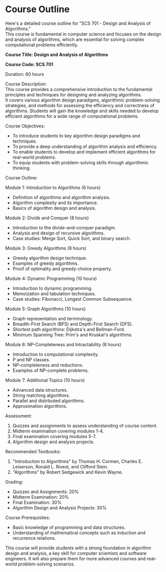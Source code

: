 # Course Outline
Here's a detailed course outline for "SCS 701 - Design and Analysis of Algorithms." <br>
This course is fundamental in computer science and focuses on the design and analysis of algorithms, 
which are essential for solving complex computational problems efficiently.

<p><b> Course Title: Design and Analysis of Algorithms</b></p>

<b> Course Code: SCS 701</b><br>

<p> Duration: 60 hours<br>

Course Description:<br>
This course provides a comprehensive introduction to the fundamental principles and techniques for designing and analyzing algorithms. <br>
It covers various algorithm design paradigms, algorithmic problem-solving strategies, and methods for assessing the efficiency and correctness of algorithms. Students will gain the knowledge and skills needed to develop efficient algorithms for a wide range of computational problems.<br>

Course Objectives:

* To introduce students to key algorithm design paradigms and techniques.
* To provide a deep understanding of algorithm analysis and efficiency.
* To enable students to develop and implement efficient algorithms for real-world problems.
* To equip students with problem-solving skills through algorithmic thinking.
  
Course Outline:

Module 1: Introduction to Algorithms (6 hours)

* Definition of algorithms and algorithm analysis.
* Algorithm complexity and its importance.
* Basics of algorithm design and analysis.

Module 2: Divide and Conquer (8 hours)

* Introduction to the divide-and-conquer paradigm.
* Analysis and design of recursive algorithms.
* Case studies: Merge Sort, Quick Sort, and binary search.
  
Module 3: Greedy Algorithms (8 hours)

* Greedy algorithm design technique.
* Examples of greedy algorithms.
* Proof of optimality and greedy-choice property.
  
Module 4: Dynamic Programming (10 hours)

* Introduction to dynamic programming.
* Memoization and tabulation techniques.
* Case studies: Fibonacci, Longest Common Subsequence.
  
Module 5: Graph Algorithms (10 hours)

* Graph representation and terminology.
* Breadth-First Search (BFS) and Depth-First Search (DFS).
* Shortest path algorithms: Dijkstra's and Bellman-Ford.
* Minimum Spanning Tree: Prim's and Kruskal's algorithms.
  
Module 6: NP-Completeness and Intractability (8 hours)

* Introduction to computational complexity.
* P and NP classes.
* NP-completeness and reductions.
* Examples of NP-complete problems.
  
Module 7: Additional Topics (10 hours)

* Advanced data structures.
* String matching algorithms.
* Parallel and distributed algorithms.
* Approximation algorithms.
  
Assessment:

1. Quizzes and assignments to assess understanding of course content.
2. Midterm examination covering modules 1-4.
3. Final examination covering modules 5-7.
4. Algorithm design and analysis projects.
   
Recommended Textbooks:

1. "Introduction to Algorithms" by Thomas H. Cormen, Charles E. Leiserson, Ronald L. Rivest, and Clifford Stein.
2. "Algorithms" by Robert Sedgewick and Kevin Wayne.
   
Grading:

* Quizzes and Assignments: 20%
* Midterm Examination: 20%
* Final Examination: 30%
* Algorithm Design and Analysis Projects: 30%
  
Course Prerequisites:

* Basic knowledge of programming and data structures.<br>
* Understanding of mathematical concepts such as induction and recurrence relations.<br>

This course will provide students with a strong foundation in algorithm design and analysis, a key skill for computer scientists and software engineers. It will also prepare them for more advanced courses and real-world problem-solving scenarios.<br>
